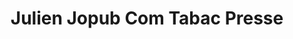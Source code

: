 ---
title: "Julien Jopub Com Tabac Presse"
url: /divion/julien-jopub-com-tabac-presse/
shop: Tabak
---